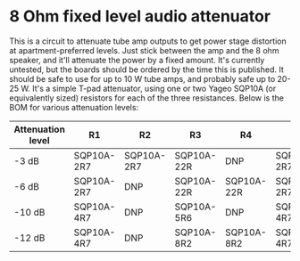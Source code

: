 # 8 Ohm fixed level audio attenuator
This is a circuit to attenuate tube amp outputs to get power stage distortion at apartment-preferred levels.
Just stick between the amp and the 8 ohm speaker, and it'll attenuate the power by a fixed amount.
It's currently untested, but the boards should be ordered by the time this is published.
It should be safe to use for up to 10 W tube amps, and probably safe up to 20-25 W.
It's a simple T-pad attenuator, using one or two Yageo SQP10A (or equivalently sized) resistors for each of the three resistances.
Below is the BOM for various attenuation levels:

|Attenuation level|R1|R2|R3|R4|R5|R6|J1|J2|
|----|----|----|---|---|---|---|--|--|
|-3 dB|SQP10A-2R7|SQP10A-2R7|SQP10A-22R|DNP|SQP10A-2R7|SQP10A-2R7|NYS216|NYS216|
|-6 dB|SQP10A-2R7|DNP|SQP10A-22R|SQP10A-22R|SQP10A-2R7|DNP|NYS216|NYS216|
|-10 dB|SQP10A-4R7|DNP|SQP10A-5R6|DNP|SQP10A-4R7|DNP|NYS216|NYS216|
|-12 dB|SQP10A-4R7|DNP|SQP10A-8R2|SQP10A-8R2|SQP10A-4R7|DNP|NYS216|NYS216|
